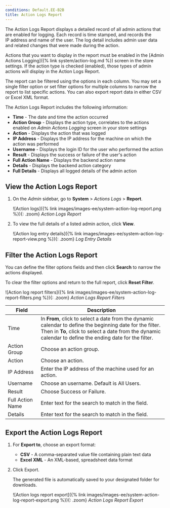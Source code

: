 ```yaml
---
conditions: Default.EE-B2B
title: Action Logs Report
---
```


The Action Logs Report displays a detailed record of all admin actions that are enabled for logging. Each record is time stamped, and records the IP address and name of the user. The log detail includes admin user data and related changes that were made during the action.

Actions that you want to display in the report must be enabled in the [Admin Actions Logging]({% link system/action-log.md %}) screen in the store settings. If the action type is checked (enabled), those types of admin actions will display in the Action Logs Report.

The report can be filtered using the options in each column. You may set a single filter option or set filter options for multiple columns to narrow the report to list specific actions. You can also export report data in either CSV or Excel XML format.

The Action Logs Report includes the following information:

- **Time** - The date and time the action occurred
- **Action Group** - Displays the action type, correlates to the actions enabled on _Admin Actions Logging_ screen in your store settings
- **Action** - Displays the action that was logged
- **IP Address** - Displays the IP address for the machine on which the action was performed
- **Username** - Displays the login ID for the user who performed the action
- **Result** - Displays the success or failure of the user's action
- **Full Action Name** - Displays the backend action name
- **Details** - Displays the backend action category
- **Full Details** - Displays all logged details of the admin action

## View the Action Logs Report

1. On the _Admin_ sidebar, go to **System** > _Actions Logs_ > **Report**.

    ![Action logs]({% link images/images-ee/system-action-log-report.png %}){: .zoom}
    _Action Logs Report_

1. To view the full details of a listed admin action, click **View**.

    ![Action log entry details]({% link images/images-ee/system-action-log-report-view.png %}){: .zoom}
    _Log Entry Details_

## Filter the Action Logs Report

You can define the filter options fields and then click **Search** to narrow the actions displayed.

To clear the filter options and return to the full report, click **Reset Filter**.

![Action log report filters]({% link images/images-ee/system-action-log-report-filters.png %}){: .zoom}
_Action Logs Report Filters_

|Field|Description|
|--- |--- |
|Time|In **From**, click to select a date from the dynamic calendar to define the beginning date for the filter. Then in **To**, click to select a date from the dynamic calendar to define the ending date for the filter.|
|Action Group|Choose an action group.|
|Action|Choose an action.|
|IP Address|Enter the IP address of the machine used for an action.|
|Username|Choose an username. Default is All Users.|
|Result|Choose Success or Failure.|
|Full Action Name|Enter text for the search to match in the field.|
|Details|Enter text for the search to match in the field.|

## Export the Action Logs Report

1. For **Export to**, choose an export format:

    - **CSV** - A comma-separated value file containing plain text data
    - **Excel XML** - An XML-based, spreadsheet data format

1. Click <span class="btn">Export</span>.

   The generated file is automatically saved to your designated folder for downloads.

    ![Action logs report export]({% link images/images-ee/system-action-log-report-export.png %}){: .zoom}
    _Action Logs Report Export_
